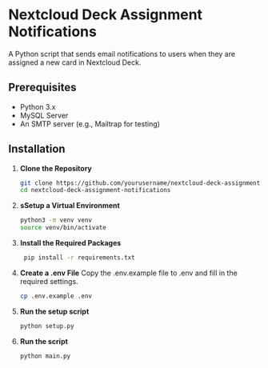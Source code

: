 # Nextcloud Deck Assignment Notifications

A Python script that sends email notifications to users when they are assigned a new card in Nextcloud Deck.

## Prerequisites

- Python 3.x
- MySQL Server
- An SMTP server (e.g., Mailtrap for testing)

## Installation

1. **Clone the Repository**

   ```bash
   git clone https://github.com/yourusername/nextcloud-deck-assignment-notifications.git
   cd nextcloud-deck-assignment-notifications

2. **sSetup a Virtual Environment**

   ```bash
   python3 -m venv venv
   source venv/bin/activate

3. **Install the Required Packages**

   ```bash
    pip install -r requirements.txt

4. **Create a .env File**
Copy the .env.example file to .env and fill in the required settings.

    ```bash
    cp .env.example .env
    ```

5. **Run the setup script**

    ```bash
    python setup.py

6. **Run the script**

    ```bash
    python main.py
    ```